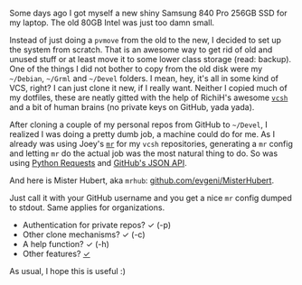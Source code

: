 <html><body><p>Some days ago I got myself a new shiny Samsung 840 Pro 256GB SSD for my laptop. The old 80GB Intel was just too damn small.



Instead of just doing a <code>pvmove</code> from the old to the new, I decided to set up the system from scratch. That is an awesome way to get rid of old and unused stuff or at least move it to some lower class storage (read: backup). One of the things I did not bother to copy from the old disk were my <code>~/Debian</code>, <code>~/Grml</code> and <code>~/Devel</code> folders. I mean, hey, it's all in some kind of VCS, right? I can just clone it new, if I really want. Neither I copied much of my dotfiles, these are neatly gitted with the help of RichiH's awesome <a href="https://github.com/RichiH/vcsh"><code>vcsh</code></a> and a bit of human brains (no private keys on GitHub, yada yada).



After cloning a couple of my personal repos from GitHub to <code>~/Devel</code>, I realized I was doing a pretty dumb job, a machine could do for me. As I already was using Joey's <a href="http://myrepos.branchable.com/"><code>mr</code></a> for my <code>vcsh</code> repositories, generating a <code>mr</code> config and letting <code>mr</code> do the actual job was the most natural thing to do. So was using <a href="http://docs.python-requests.org/en/latest/">Python Requests</a> and <a href="http://developer.github.com/v3/">GitHub's JSON API</a>.



And here is Mister Hubert, aka <code>mrhub</code>: <a href="https://github.com/evgeni/MisterHubert">github.com/evgeni/MisterHubert</a>.



Just call it with your GitHub username and you get a nice <code>mr</code> config dumped to stdout. Same applies for organizations.

</p><ul>

<li>Authentication for private repos? ✓ (-p)</li>

<li>Other clone mechanisms? ✓ (-c)</li>

<li>A help function? ✓ (-h)</li>

<li>Other features? <a href="https://github.com/evgeni/MisterHubert/fork">✓</a></li>

</ul>

As usual, I hope this is useful :)</body></html>
